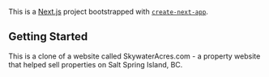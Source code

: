 This is a [Next.js](https://nextjs.org/) project bootstrapped with [`create-next-app`](https://github.com/vercel/next.js/tree/canary/packages/create-next-app).

## Getting Started

This is a clone of a website called SkywaterAcres.com - a property website that helped sell properties on Salt Spring Island, BC.
